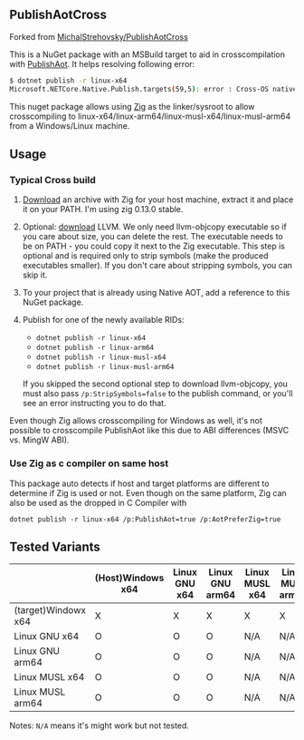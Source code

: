 PublishAotCross
---

Forked from [MichalStrehovsky/PublishAotCross](https://github.com/MichalStrehovsky/PublishAotCross "")

This is a NuGet package with an MSBuild target to aid in crosscompilation with [PublishAot](https://learn.microsoft.com/en-us/dotnet/core/deploying/native-aot/). It helps resolving following error:

```sh
$ dotnet publish -r linux-x64
Microsoft.NETCore.Native.Publish.targets(59,5): error : Cross-OS native compilation is not supported.
```

This nuget package allows using [Zig](https://ziglang.org/) as the linker/sysroot to allow crosscompiling to linux-x64/linux-arm64/linux-musl-x64/linux-musl-arm64 from a Windows/Linux machine.

## Usage

### Typical Cross build

1. [Download](https://ziglang.org/download/) an archive with Zig for your host machine, extract it and place it on your PATH. I'm using zig 0.13.0 stable.

2. Optional: [download](https://releases.llvm.org/) LLVM. We only need llvm-objcopy executable so if you care about size, you can delete the rest. The executable needs to be on PATH - you could copy it next to the Zig executable. This step is optional and is required only to strip symbols (make the produced executables smaller). If you don't care about stripping symbols, you can skip it.

3. To your project that is already using Native AOT, add a reference to this NuGet package.

4. Publish for one of the newly available RIDs:
    * `dotnet publish -r linux-x64`
    * `dotnet publish -r linux-arm64`
    * `dotnet publish -r linux-musl-x64`
    * `dotnet publish -r linux-musl-arm64`

    If you skipped the second optional step to download llvm-objcopy, you must also pass `/p:StripSymbols=false` to the publish command, or you'll see an error instructing you to do that.

Even though Zig allows crosscompiling for Windows as well, it's not possible to crosscompile PublishAot like this due to ABI differences (MSVC vs. MingW ABI).

### Use Zig as c compiler on same host

This package auto detects if host and target platforms are different to determine if Zig is used or not. Even though on the same platform, Zig can also be used as the dropped in C Compiler with

```
dotnet publish -r linux-x64 /p:PublishAot=true /p:AotPreferZig=true
```

## Tested Variants

|                    |(Host)Windows x64|Linux GNU x64|Linux GNU arm64|Linux MUSL x64|Linux MUSL arm64|
|--------------------|-----------------|-------------|---------------|--------------|----------------|
|(target)Windowx x64 |X                |X            |X              |X             |X               |
|Linux GNU x64       |O                |O            |O              |N/A           |N/A             |
|Linux GNU arm64     |O                |O            |O              |N/A           |N/A             |
|Linux MUSL x64      |O                |O            |O              |N/A           |N/A             |
|Linux MUSL arm64    |O                |O            |O              |N/A           |N/A             |

Notes: `N/A` means it's might work but not tested.